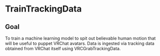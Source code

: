 # TrainTrackingData

## Goal

To train a machine learning model to spit out believable human motion that will be useful to puppet VRChat avatars. Data is ingested via tracking data obtained from VRChat itself using VRCGrabTrackingData. 

